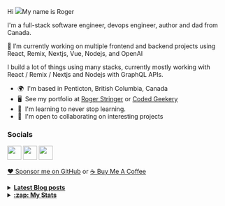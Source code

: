 Hi ![](https://user-images.githubusercontent.com/18350557/176309783-0785949b-9127-417c-8b55-ab5a4333674e.gif)My name is Roger 

I'm a full-stack software engineer, devops engineer, author and dad from Canada.

🔭 I’m currently working on multiple frontend and backend projects using React, Remix, Nextjs, Vue, Nodejs, and OpenAI 

I build a lot of things using many stacks, currently mostly working with React / Remix / Nextjs and Nodejs with GraphQL APIs.  

* 🌍  I'm based in Penticton, British Columbia, Canada 
* 🖥️  See my portfolio at [Roger Stringer](https://rogerstringer.com) or [Coded Geekery](https://codedgeekery.com) 
* 🧠  I'm learning to never stop learning. 
* 🤝  I'm open to collaborating on interesting projects

### Socials  

<p align="left"> <a href="https://www.github.com/freekrai" target="_blank" rel="noreferrer"><img src="https://raw.githubusercontent.com/danielcranney/readme-generator/main/public/icons/socials/github.svg" width="32" height="32" /></a> <a href="https://rogerstringer.com/rss.xml" target="_blank" rel="noreferrer"><img src="https://raw.githubusercontent.com/danielcranney/readme-generator/main/public/icons/socials/rss.svg" width="32" height="32" /></a> <a href="https://www.twitter.com/freekrai" target="_blank" rel="noreferrer"><img src="https://raw.githubusercontent.com/danielcranney/readme-generator/main/public/icons/socials/twitter.svg" width="32" height="32" /></a></p>

<a href="https://github.com/sponsors/freekrai"> ❤️ Sponsor me on GitHub</a> or <a href="https://www.buymeacoffee.com/codedgeekery">☕ Buy Me A Coffee</a>

<details>
  <summary><u><b> Latest Blog posts </u></b></summary>  

 <!-- BLOG-POST-LIST:START -->
- [Elon Musk’s new xAI company launches to ‘understand the true nature of the universe’](https://rogerstringer.com/blog/xai)
- [Twitter is threatening to sue Meta over Threads](https://rogerstringer.com/blog/twitter-is-threatening-to-sue-meta-over-threads)
- [The Verge Reviews The Pixel Fold](https://rogerstringer.com/blog/the-verge-reviews-the-pixel-fold)
- [Unicorn social app IRL to shut down after admitting 95% of its users were fake](https://rogerstringer.com/blog/irl-shut-down-fake-users)
- [Apple Vision Pro Will Support WebXR for Fully Immersive Experiences in the Browser](https://rogerstringer.com/blog/apple-vision-pro-webxr-support-safari-model)
- [Robot pizza startup Zume shuts down](https://rogerstringer.com/blog/robot-pizza-startup-shuts-down)
- [The Vision Pro’s biggest advantage isn’t Apple’s hardware](https://rogerstringer.com/blog/apple-vision-pro-developers-key-apps)
- [John Gruber: “First Impressions of the Vision Pro and VisonOS”](https://rogerstringer.com/blog/first-impressions-of-vision-pro-and-visionos)
- [What Mark Zuckerberg thinks about Apple’s Vision Pro](https://rogerstringer.com/blog/mark-zuckerberg-meta-apple-vision-pro-headset)
- [How to use variables for better filtering in Directus Insights](https://rogerstringer.com/blog/how-to-use-variables-for-better-filtering-in-directus-insights)
- [&quot;How to continue making kerosene lamps on the eve of electricity&quot;](https://codedgeekery.com/blog/how-to-continue-making-kerosene-lamps-on-the-eve-of-electricity)
- [The End of Front-End Development?](https://codedgeekery.com/blog/the-end-of-front-end-development)
<!-- BLOG-POST-LIST:END -->
</details> 

<details>
  <summary><u><b>:zap: My Stats</b></u></summary>

#### Github Stats
  
![](https://github-readme-stats-knowmad.vercel.app/api?username=freekrai&show_icons=true&count_private=true)
  
#### Github Streaks 
  
![](https://github-readme-streak-stats.herokuapp.com/?user=freekrai)
</details>
<!--
#### Top Languages 
![](https://github-readme-stats-knowmad.vercel.app/api/top-langs/?username=freekrai&hide=null&count_private=true)
![wakatime stats](https://github-readme-stats-knowmad.vercel.app/api/wakatime?username=datamcfly)


Here are some ideas to get you started:

- 🔭 I’m currently working on ...
- 🌱 I’m currently learning ...
- 👯 I’m looking to collaborate on ...
- 🤔 I’m looking for help with ...
- 💬 Ask me about ...
- 📫 How to reach me: ...
- 😄 Pronouns: ...
- ⚡ Fun fact: ...
-->
